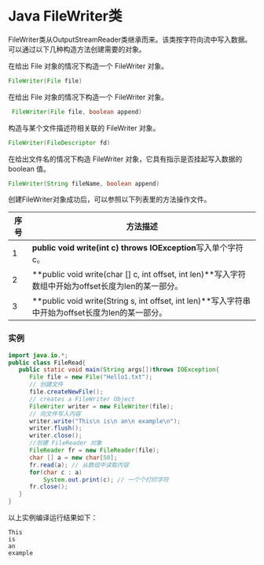 # Java FileWriter类

FileWriter类从OutputStreamReader类继承而来。该类按字符向流中写入数据。可以通过以下几种构造方法创建需要的对象。

在给出 File 对象的情况下构造一个 FileWriter 对象。

```java
FileWriter(File file)
```

在给出 File 对象的情况下构造一个 FileWriter 对象。

```java
 FileWriter(File file, boolean append)
```

构造与某个文件描述符相关联的 FileWriter 对象。

```java
FileWriter(FileDescriptor fd)
```

在给出文件名的情况下构造 FileWriter 对象，它具有指示是否挂起写入数据的 boolean 值。

```java
FileWriter(String fileName, boolean append)
```

创建FileWriter对象成功后，可以参照以下列表里的方法操作文件。

| 序号   | 方法描述                                     |
| ---- | ---------------------------------------- |
| 1    | **public void write(int c) throws IOException**写入单个字符c。 |
| 2    | **public void write(char [] c, int offset, int len)**写入字符数组中开始为offset长度为len的某一部分。 |
| 3    | **public void write(String s, int offset, int len)**写入字符串中开始为offset长度为len的某一部分。 |

### 实例

```java
import java.io.*;
public class FileRead{
   public static void main(String args[])throws IOException{
      File file = new File("Hello1.txt");
      // 创建文件
      file.createNewFile();
      // creates a FileWriter Object
      FileWriter writer = new FileWriter(file); 
      // 向文件写入内容
      writer.write("This\n is\n an\n example\n"); 
      writer.flush();
      writer.close();
      //创建 FileReader 对象
      FileReader fr = new FileReader(file); 
      char [] a = new char[50];
      fr.read(a); // 从数组中读取内容
      for(char c : a)
          System.out.print(c); // 一个个打印字符
      fr.close();
   }
}
```

以上实例编译运行结果如下：

```
This
is
an
example
```